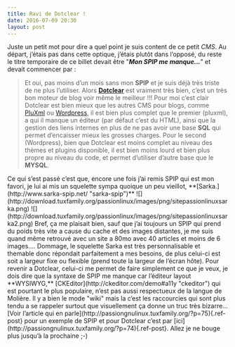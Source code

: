 ```yaml
---
title: Ravi de Dotclear !
date: 2016-07-09 20:30
layout: post
---
```


<div class="texte">

Juste un petit mot pour dire a quel point je suis content de ce petit
*CMS*. Au départ, j’étais pas dans cette optique, j’étais plutôt dans
l’opposé, du reste le titre temporaire de ce billet devait être "***Mon
SPIP me manque...***" et devait commencer par :  
> Et oui, pas moins d’un mois sans mon **SPIP** et je suis déjà très
> triste de ne plus l’utiliser. Alors
> [**Dotclear**](https://fr.dotclear.org/) est vraiment très bien, c’est
> un très bon moteur de blog voir même le meilleur !!! Pour moi c’est
> clair Dotclear est bien mieux que les autres CMS pour blogs, comme
> [PluXml](http://www.pluxml.org/) ou
> [Wordpress](https://fr.wordpress.com/), il est bien plus complet que
> le premier (pluxml), a qui il manque un éditeur (par défaut c’est du
> HTML), ainsi que la gestion des liens internes en plus de ne pas avoir
> une base **SQL** qui permet d’encaisser mieux les grosses charges.
> Pour le second (Wordpress), bien que Dotclear est moins complet au
> niveau des thèmes et plugins disponible, il est bien moins lourd et
> bien plus propre au niveau du code, et permet d’utiliser d’autre base
> que le **MYSQL**.
> </p>

<p>
Ce qui s’est passé c’est que, encore une fois j’ai remis SPIP qui est
mon favori, je lui ai mis un squelette sympa quoique un peu vieillot,
**[Sarka.](http://www.sarka-spip.net/ "sarka-spip")**
![](http://download.tuxfamily.org/passionlinux/images/png/sitepassionlinuxsarka.png)
![](http://download.tuxfamily.org/passionlinux/images/png/sitepassionlinuxsarka2.png)
Bref, ça me plaisait bien, sauf que j’ai toujours un SPIP qui prend du
poids très vite a cause du cache et des images distantes, je me suis
quand même retrouvé avec un site a 80mo avec 40 articles et moins de 6
images.... Dommage, le squelette Sarka est très personnalisable et
themable donc répondait parfaitement a mes besoins, de plus celui-ci est
soit a largeur fixe ou flexible (prend toute la largeur de l’écran
hôte). Pour revenir a Dotclear, celui-ci me permet de faire simplement
ce que je veux, je dois dire que la syntaxe de SPIP me manque car
l’éditeur layout **WYSIWYG,**
[CKEditor](http://ckeditor.com/demo#a11y "ckeditor") qui est pourtant le
plus populaire, n’est pas aussi respectueux de la langue de Molière. Il
y a bien le mode "wiki" mais la c’est les raccourcies qui sont plus
tendu a se rappeler surtout que visuellement ça donne un truc très
bizarre... [Voir l’article qui en
parle](http://passiongnulinux.tuxfamily.org/?p=75){.ref-post} pour un
exemple de SPIP et pour Dotclear c’est par
[ici](http://passiongnulinux.tuxfamily.org/?p=74){.ref-post}. Allez je
ne bouge plus jusqu’à la prochaine ;-)

</div>
